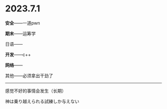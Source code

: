 # 2023.7.1

**安全**——一道pwn

**期末**——运筹学

日语——

**开发**——c++

**网络**——

其他——必须拿出干劲了

------

感觉不好的事情会发生（长期）

神は乗り越えられる試練しか与えない

